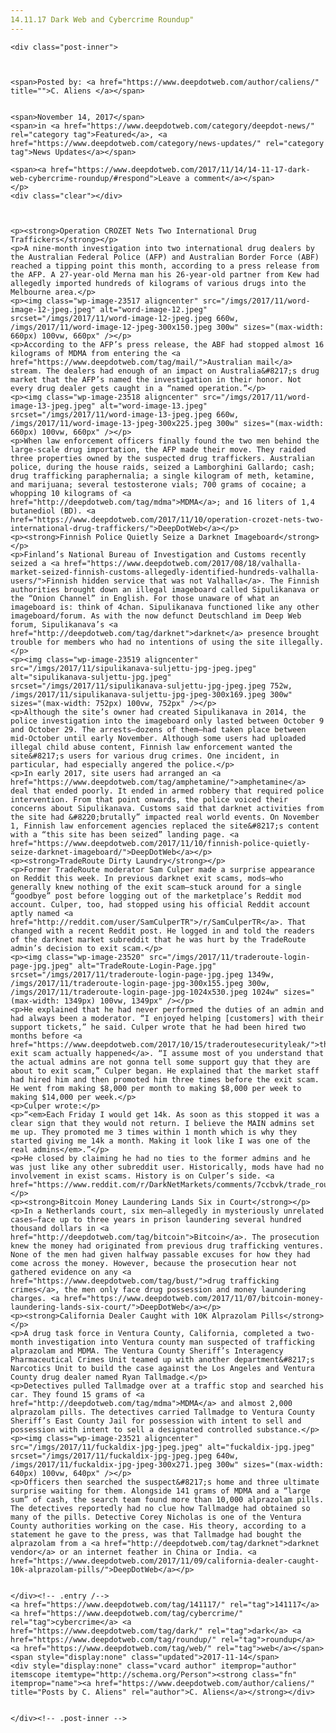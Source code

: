```yaml
---
14.11.17 Dark Web and Cybercrime Roundup"
---
```

<article class="post-listing post-23516 post type-post status-publish format-standard hentry  tag-6099 tag-cybercrime tag-dark tag-roundup tag-web">
    
    <div class="post-inner">
    
    
        
    <span>Posted by: <a href="https://www.deepdotweb.com/author/caliens/" title="">C. Aliens </a></span>
    
    
    <span>November 14, 2017</span>
    <span>in <a href="https://www.deepdotweb.com/category/deepdot-news/" rel="category tag">Featured</a>, <a href="https://www.deepdotweb.com/category/news-updates/" rel="category tag">News Updates</a></span>
    
    <span><a href="https://www.deepdotweb.com/2017/11/14/14-11-17-dark-web-cybercrime-roundup/#respond">Leave a comment</a></span>
    </p>
    <div class="clear"></div>
    
    
    
    <p><strong>Operation CROZET Nets Two International Drug Traffickers</strong></p>
    <p>A nine-month investigation into two international drug dealers by the Australian Federal Police (AFP) and Australian Border Force (ABF) reached a tipping point this month, according to a press release from the AFP. A 27-year-old Merna man his 26-year-old partner from Kew had allegedly imported hundreds of kilograms of various drugs into the Melbourne area.</p>
    <p><img class="wp-image-23517 aligncenter" src="/imgs/2017/11/word-image-12-jpeg.jpeg" alt="word-image-12.jpeg" srcset="/imgs/2017/11/word-image-12-jpeg.jpeg 660w, /imgs/2017/11/word-image-12-jpeg-300x150.jpeg 300w" sizes="(max-width: 660px) 100vw, 660px" /></p>
    <p>According to the AFP’s press release, the ABF had stopped almost 16 kilograms of MDMA from entering the <a href="https://www.deepdotweb.com/tag/mail/">Australian mail</a> stream. The dealers had enough of an impact on Australia&#8217;s drug market that the AFP’s named the investigation in their honor. Not every drug dealer gets caught in a “named operation.”</p>
    <p><img class="wp-image-23518 aligncenter" src="/imgs/2017/11/word-image-13-jpeg.jpeg" alt="word-image-13.jpeg" srcset="/imgs/2017/11/word-image-13-jpeg.jpeg 660w, /imgs/2017/11/word-image-13-jpeg-300x225.jpeg 300w" sizes="(max-width: 660px) 100vw, 660px" /></p>
    <p>When law enforcement officers finally found the two men behind the large-scale drug importation, the AFP made their move. They raided three properties owned by the suspected drug traffickers. Australian police, during the house raids, seized a Lamborghini Gallardo; cash; drug trafficking paraphernalia; a single kilogram of meth, ketamine, and marijuana; several testosterone vials; 700 grams of cocaine; a whopping 10 kilograms of <a href="http://deepdotweb.com/tag/mdma">MDMA</a>; and 16 liters of 1,4 butanediol (BD). <a href="https://www.deepdotweb.com/2017/11/10/operation-crozet-nets-two-international-drug-traffickers/">DeepDotWeb</a></p>
    <p><strong>Finnish Police Quietly Seize a Darknet Imageboard</strong></p>
    <p>Finland’s National Bureau of Investigation and Customs recently seized a <a href="https://www.deepdotweb.com/2017/08/18/valhalla-market-seized-finnish-customs-allegedly-identified-hundreds-valhalla-users/">Finnish hidden service that was not Valhalla</a>. The Finnish authorities brought down an illegal imageboard called Sipulikanava or the “Onion Channel” in English. For those unaware of what an imageboard is: think of 4chan. Sipulikanava functioned like any other imageboard/forum. As with the now defunct Deutschland im Deep Web forum, Sipulikanava’s <a href="http://deepdotweb.com/tag/darknet">darknet</a> presence brought trouble for members who had no intentions of using the site illegally.</p>
    <p><img class="wp-image-23519 aligncenter" src="/imgs/2017/11/sipulikanava-suljettu-jpg-jpeg.jpeg" alt="sipulikanava-suljettu-jpg.jpeg" srcset="/imgs/2017/11/sipulikanava-suljettu-jpg-jpeg.jpeg 752w, /imgs/2017/11/sipulikanava-suljettu-jpg-jpeg-300x169.jpeg 300w" sizes="(max-width: 752px) 100vw, 752px" /></p>
    <p>Although the site’s owner had created Sipulikanava in 2014, the police investigation into the imageboard only lasted between October 9 and October 29. The arrests—dozens of them—had taken place between mid-October until early November. Although some users had uploaded illegal child abuse content, Finnish law enforcement wanted the site&#8217;s users for various drug crimes. One incident, in particular, had especially angered the police.</p>
    <p>In early 2017, site users had arranged an <a href="https://www.deepdotweb.com/tag/amphetamine/">amphetamine</a> deal that ended poorly. It ended in armed robbery that required police intervention. From that point onwards, the police voiced their concerns about Sipulikanava. Customs said that darknet activities from the site had &#8220;brutally” impacted real world events. On November 1, Finnish law enforcement agencies replaced the site&#8217;s content with a “this site has been seized” landing page. <a href="https://www.deepdotweb.com/2017/11/10/finnish-police-quietly-seize-darknet-imageboard/">DeepDotWeb</a></p>
    <p><strong>TradeRoute Dirty Laundry</strong></p>
    <p>Former TradeRoute moderator Sam Culper made a surprise appearance on Reddit this week. In previous darknet exit scams, mods—who generally knew nothing of the exit scam—stuck around for a single “goodbye” post before logging out of the marketplace’s Reddit mod account. Culper, too, had stopped using his official Reddit account aptly named <a href="http://reddit.com/user/SamCulperTR">/r/SamCulperTR</a>. That changed with a recent Reddit post. He logged in and told the readers of the darknet market subreddit that he was hurt by the TradeRoute admin’s decision to exit scam.</p>
    <p><img class="wp-image-23520" src="/imgs/2017/11/traderoute-login-page-jpg.jpeg" alt="TradeRoute-Login-Page.jpg" srcset="/imgs/2017/11/traderoute-login-page-jpg.jpeg 1349w, /imgs/2017/11/traderoute-login-page-jpg-300x155.jpeg 300w, /imgs/2017/11/traderoute-login-page-jpg-1024x530.jpeg 1024w" sizes="(max-width: 1349px) 100vw, 1349px" /></p>
    <p>He explained that he had never performed the duties of an admin and had always been a moderator. “I enjoyed helping [customers] with their support tickets,” he said. Culper wrote that he had been hired two months before <a href="https://www.deepdotweb.com/2017/10/15/traderoutesecurityleak/">the exit scam actually happened</a>. “I assume most of you understand that the actual admins are not gonna tell some support guy that they are about to exit scam,” Culper began. He explained that the market staff had hired him and then promoted him three times before the exit scam. He went from making $8,000 per month to making $8,000 per week to making $14,000 per week.</p>
    <p>Culper wrote:</p>
    <p>“<em>Each Friday I would get 14k. As soon as this stopped it was a clear sign that they would not return. I believe the MAIN admins set me up. They promoted me 3 times within 1 month which is why they started giving me 14k a month. Making it look like I was one of the real admins</em>.”</p>
    <p>He closed by claiming he had no ties to the former admins and he was just like any other subreddit user. Historically, mods have had no involvement in exist scams. History is on Culper’s side. <a href="https://www.reddit.com/r/DarkNetMarkets/comments/7ccbvk/trade_route_dirty_laundy/">Reddit</a></p>
    <p><strong>Bitcoin Money Laundering Lands Six in Court</strong></p>
    <p>In a Netherlands court, six men—allegedly in mysteriously unrelated cases—face up to three years in prison laundering several hundred thousand dollars in <a href="http://deepdotweb.com/tag/bitcoin">Bitcoin</a>. The prosecution knew the money had originated from previous drug trafficking ventures. None of the men had given halfway passable excuses for how they had come across the money. However, because the prosecution hear not gathered evidence on any <a href="https://www.deepdotweb.com/tag/bust/">drug trafficking crimes</a>, the men only face drug possession and money laundering charges. <a href="https://www.deepdotweb.com/2017/11/07/bitcoin-money-laundering-lands-six-court/">DeepDotWeb</a></p>
    <p><strong>California Dealer Caught with 10K Alprazolam Pills</strong></p>
    <p>A drug task force in Ventura County, California, completed a two-month investigation into Ventura county man suspected of trafficking alprazolam and MDMA. The Ventura County Sheriff’s Interagency Pharmaceutical Crimes Unit teamed up with another department&#8217;s Narcotics Unit to build the case against the Los Angeles and Ventura County drug dealer named Ryan Tallmadge.</p>
    <p>Detectives pulled Tallmadge over at a traffic stop and searched his car. They found 15 grams of <a href="http://deepdotweb.com/tag/mdma">MDMA</a> and almost 2,000 alprazolam pills. The detectives carried Tallmadge to Ventura County Sheriff’s East County Jail for possession with intent to sell and possession with intent to sell a designated controlled substance.</p>
    <p><img class="wp-image-23521 aligncenter" src="/imgs/2017/11/fuckaldix-jpg-jpeg.jpeg" alt="fuckaldix-jpg.jpeg" srcset="/imgs/2017/11/fuckaldix-jpg-jpeg.jpeg 640w, /imgs/2017/11/fuckaldix-jpg-jpeg-300x271.jpeg 300w" sizes="(max-width: 640px) 100vw, 640px" /></p>
    <p>Officers then searched the suspect&#8217;s home and three ultimate surprise waiting for them. Alongside 141 grams of MDMA and a “large sum” of cash, the search team found more than 10,000 alprazolam pills. The detectives reportedly had no clue how Tallmadge had obtained so many of the pills. Detective Corey Nicholas is one of the Ventura County authorities working on the case. His theory, according to a statement he gave to the press, was that Tallmadge had bought the alprazolam from a <a href="http://deepdotweb.com/tag/darknet">darknet vendor</a> or an internet feather in China or India. <a href="https://www.deepdotweb.com/2017/11/09/california-dealer-caught-10k-alprazolam-pills/">DeepDotWeb</a></p>
    
    
    </div><!-- .entry /-->
    <a href="https://www.deepdotweb.com/tag/141117/" rel="tag">141117</a> <a href="https://www.deepdotweb.com/tag/cybercrime/" rel="tag">cybercrime</a> <a href="https://www.deepdotweb.com/tag/dark/" rel="tag">dark</a> <a href="https://www.deepdotweb.com/tag/roundup/" rel="tag">roundup</a> <a href="https://www.deepdotweb.com/tag/web/" rel="tag">web</a></span>				<span style="display:none" class="updated">2017-11-14</span>
    <div style="display:none" class="vcard author" itemprop="author" itemscope itemtype="http://schema.org/Person"><strong class="fn" itemprop="name"><a href="https://www.deepdotweb.com/author/caliens/" title="Posts by C. Aliens" rel="author">C. Aliens</a></strong></div>
    
    
    </div><!-- .post-inner -->
</article><!-- .post-listing -->

